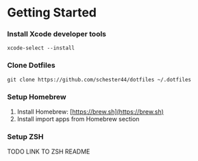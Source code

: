 # Getting Started

### Install Xcode developer tools
```
xcode-select --install
```

### Clone Dotfiles
```
git clone https://github.com/schester44/dotfiles ~/.dotfiles
```

### Setup Homebrew
1. Install Homebrew: [https://brew.sh](https://brew.sh)
2. Install import apps from Homebrew section

### Setup ZSH
TODO LINK TO ZSH README
